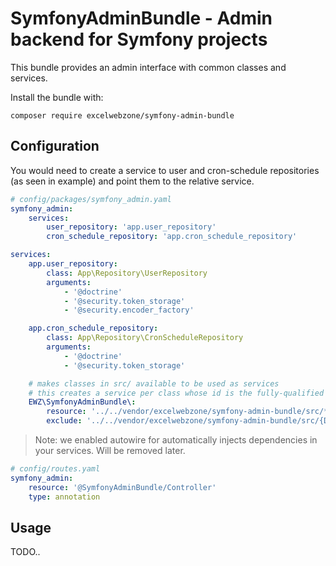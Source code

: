 # SymfonyAdminBundle - Admin backend for Symfony projects

This bundle provides an admin interface with common classes and services.

Install the bundle with:

```
composer require excelwebzone/symfony-admin-bundle
```

## Configuration

You would need to create a service to user and cron-schedule repositories
(as seen in example) and point them to the relative service.

```yaml
# config/packages/symfony_admin.yaml
symfony_admin:
    services:
        user_repository: 'app.user_repository'
        cron_schedule_repository: 'app.cron_schedule_repository'

services:
    app.user_repository:
        class: App\Repository\UserRepository
        arguments:
            - '@doctrine'
            - '@security.token_storage'
            - '@security.encoder_factory'

    app.cron_schedule_repository:
        class: App\Repository\CronScheduleRepository
        arguments:
            - '@doctrine'
            - '@security.token_storage'

    # makes classes in src/ available to be used as services
    # this creates a service per class whose id is the fully-qualified class name
    EWZ\SymfonyAdminBundle\:
        resource: '../../vendor/excelwebzone/symfony-admin-bundle/src/*'
        exclude: '../../vendor/excelwebzone/symfony-admin-bundle/src/{DependencyInjection,Entity,Migrations,Tests,Kernel.php}'
```

> Note: we enabled autowire for automatically injects dependencies in your services. Will be removed later.

```yaml
# config/routes.yaml
symfony_admin:
    resource: '@SymfonyAdminBundle/Controller'
    type: annotation
```

## Usage

TODO..
